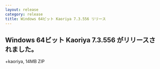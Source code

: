 ```yaml
---
layout: release
category: release
title: Windows 64ビット Kaoriya 7.3.556 リリース
---
```


Windows 64ビット Kaoriya 7.3.556 がリリースされました。
-------------------------------------------------------

+kaoriya, 14MB ZIP
